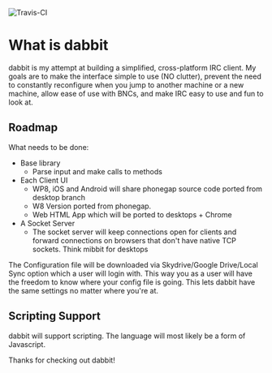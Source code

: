 ![Travis-CI](https://travis-ci.org/x6media/dabbit.svg)

<h1>What is dabbit</h2>

dabbit is my attempt at building a simplified, cross-platform IRC client. My goals are to make the interface simple to use (NO clutter), prevent the need to constantly reconfigure when you jump to another machine or a new machine, allow ease of use with BNCs, and make IRC easy to use and fun to look at.

<h2>Roadmap</h2>

What needs to be done:

* Base library
  * Parse input and make calls to methods
* Each Client UI
  * WP8, iOS and Android will share phonegap source code ported from desktop branch
  * W8 Version ported from phonegap.
  * Web HTML App which will be ported to desktops + Chrome
* A Socket Server
  * The socket server will keep connections open for clients and forward connections on browsers that don't have native TCP sockets. Think mibbit for desktops

The Configuration file will be downloaded via Skydrive/Google Drive/Local Sync option which a user will login with. This way you as a user will have the freedom to know where your config file is going. This lets dabbit have the same settings no matter where you're at.

<h2>Scripting Support</h2>

dabbit will support scripting. The language will most likely be a form of Javascript.

Thanks for checking out dabbit!
